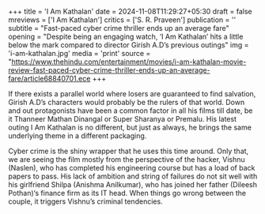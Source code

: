 +++
title = 'I Am Kathalan'
date = 2024-11-08T11:29:27+05:30
draft = false
mreviews = ['I Am Kathalan']
critics = ['S. R. Praveen']
publication = ''
subtitle = "Fast-paced cyber crime thriller ends up an average fare"
opening = "Despite being an engaging watch, ‘I Am Kathalan’ hits a little below the mark compared to director Girish A.D’s previous outings"
img = 'i-am-kathalan.jpg'
media = 'print'
source = "https://www.thehindu.com/entertainment/movies/i-am-kathalan-movie-review-fast-paced-cyber-crime-thriller-ends-up-an-average-fare/article68840701.ece
+++

If there exists a parallel world where losers are guaranteed to find salvation, Girish A.D’s characters would probably be the rulers of that world. Down and out protagonists have been a common factor in all his films till date, be it Thanneer Mathan Dinangal or Super Sharanya or Premalu. His latest outing I Am Kathalan is no different, but just as always, he brings the same underlying theme in a different packaging.

Cyber crime is the shiny wrapper that he uses this time around. Only that, we are seeing the film mostly from the perspective of the hacker, Vishnu (Naslen), who has completed his engineering course but has a load of back papers to pass. His lack of ambition and string of failures do not sit well with his girlfriend Shilpa (Anishma Anilkumar), who has joined her father (Dileesh Pothan)‘s finance firm as its IT head. When things go wrong between the couple, it triggers Vishnu’s criminal tendencies.

